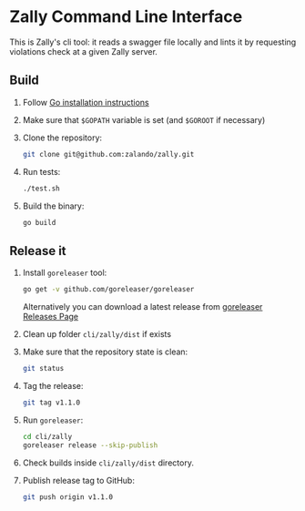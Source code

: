 # Zally Command Line Interface

This is Zally's cli tool: it reads a swagger file locally and lints it by
requesting violations check at a given Zally server.

## Build

1. Follow [Go installation instructions](https://golang.org/doc/install)

1. Make sure that `$GOPATH` variable is set (and `$GOROOT` if necessary)

1. Clone the repository:

    ```bash
    git clone git@github.com:zalando/zally.git
    ```

1. Run tests:

    ```bash
    ./test.sh
    ```

1. Build the binary:

    ```bash
    go build
    ```

## Release it

1. Install `goreleaser` tool:

    ```bash
    go get -v github.com/goreleaser/goreleaser
    ```

    Alternatively you can download a latest release from [goreleaser Releases Page](https://github.com/goreleaser/goreleaser/releases)

1. Clean up folder `cli/zally/dist` if exists

1. Make sure that the repository state is clean:

    ```bash
    git status
    ```

1. Tag the release:

    ```bash
    git tag v1.1.0
    ```

1. Run `goreleaser`:

    ```bash
    cd cli/zally
    goreleaser release --skip-publish
    ```

1. Check builds inside `cli/zally/dist` directory.

1. Publish release tag to GitHub:

    ```bash
    git push origin v1.1.0
    ```
